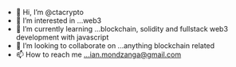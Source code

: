 - 👋 Hi, I’m @ctacrypto
- 👀 I’m interested in ...web3
- 🌱 I’m currently learning ...blockchain, solidity and fullstack web3 development with javascript
- 💞️ I’m looking to collaborate on ...anything blockchain related
- 📫 How to reach me ...ian.mondzanga@gmail.com

<!---
ctacrypto/ctacrypto is a ✨ special ✨ repository because its `README.md` (this file) appears on your GitHub profile.
You can click the Preview link to take a look at your changes.
--->
